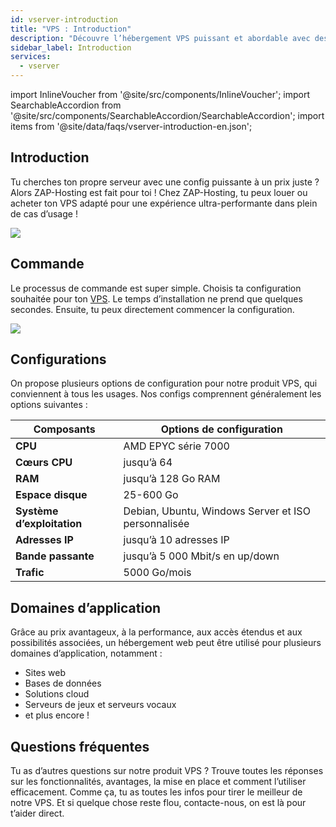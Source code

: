 ```yaml
---
id: vserver-introduction
title: "VPS : Introduction"
description: "Découvre l’hébergement VPS puissant et abordable avec des configurations flexibles pour sites web, bases de données, gaming, et plus encore → En savoir plus maintenant"
sidebar_label: Introduction
services:
  - vserver
---
```


import InlineVoucher from '@site/src/components/InlineVoucher';
import SearchableAccordion from '@site/src/components/SearchableAccordion/SearchableAccordion';
import items from '@site/data/faqs/vserver-introduction-en.json';

## Introduction

Tu cherches ton propre serveur avec une config puissante à un prix juste ? Alors ZAP-Hosting est fait pour toi ! Chez ZAP-Hosting, tu peux louer ou acheter ton VPS adapté pour une expérience ultra-performante dans plein de cas d’usage !

![](https://screensaver01.zap-hosting.com/index.php/s/6cCD5TmrwXgtayy/preview)

<InlineVoucher />

## Commande

Le processus de commande est super simple. Choisis ta configuration souhaitée pour ton [VPS](https://zap-hosting.com/en/vps-hosting/). Le temps d’installation ne prend que quelques secondes. Ensuite, tu peux directement commencer la configuration.

![](https://screensaver01.zap-hosting.com/index.php/s/Lm9HpPkzZQ8NAS6/preview)

## Configurations

On propose plusieurs options de configuration pour notre produit VPS, qui conviennent à tous les usages. Nos configs comprennent généralement les options suivantes :

| Composants | Options de configuration |
| -------------------------------- | ------------------------- |
| **CPU** | AMD EPYC série 7000 |
| **Cœurs CPU**              | jusqu’à 64         |
| **RAM**              | jusqu’à 128 Go RAM      |
| **Espace disque**               | 25-600 Go                                      |
| **Système d’exploitation** | Debian, Ubuntu, Windows Server et ISO personnalisée |
| **Adresses IP** | jusqu’à 10 adresses IP   |
| **Bande passante**     | jusqu’à 5 000 Mbit/s en up/down |
| **Trafic**                      | 5000 Go/mois       |



## Domaines d’application

Grâce au prix avantageux, à la performance, aux accès étendus et aux possibilités associées, un hébergement web peut être utilisé pour plusieurs domaines d’application, notamment :

- Sites web
- Bases de données
- Solutions cloud
- Serveurs de jeux et serveurs vocaux
- et plus encore !

## Questions fréquentes
Tu as d’autres questions sur notre produit VPS ? Trouve toutes les réponses sur les fonctionnalités, avantages, la mise en place et comment l’utiliser efficacement. Comme ça, tu as toutes les infos pour tirer le meilleur de notre VPS. Et si quelque chose reste flou, contacte-nous, on est là pour t’aider direct.
<SearchableAccordion items={items} />

<InlineVoucher />
